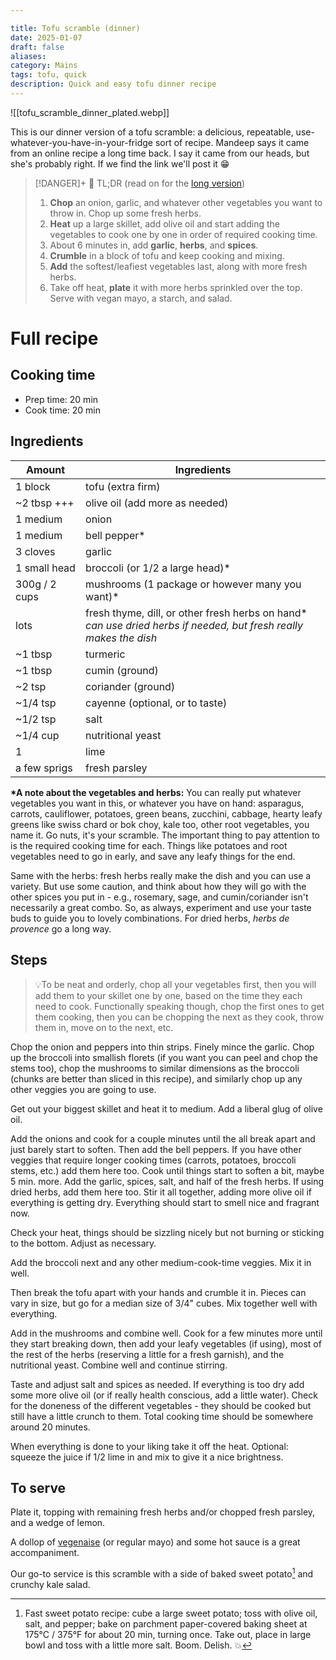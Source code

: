 ```yaml
---

title: Tofu scramble (dinner)
date: 2025-01-07
draft: false
aliases: 
category: Mains
tags: tofu, quick
description: Quick and easy tofu dinner recipe
---
```

![[tofu_scramble_dinner_plated.webp]]

This is our dinner version of a tofu scramble: a delicious, repeatable, use-whatever-you-have-in-your-fridge sort of recipe.  Mandeep says it came from an online recipe a long time back. I say it came from our heads, but she's probably right. If we find the link we'll post it 😁


> [!DANGER]+ 🥱 TL;DR
> (read on for the [long version](#full-recipe))
> 1. **Chop** an onion, garlic, and whatever other vegetables you want to throw in. Chop up some fresh herbs.
> 2. **Heat** up a large skillet, add olive oil and start adding the vegetables to cook one by one in order of required cooking time.
> 3. About 6 minutes in, add **garlic**, **herbs**, and **spices**. 
> 4. **Crumble** in a block of tofu and keep cooking and mixing. 
> 5. **Add** the softest/leafiest vegetables last, along with more fresh herbs. 
> 6. Take off heat, **plate** it with more herbs sprinkled over the top. Serve with vegan mayo, a starch, and salad. 

# Full recipe
## Cooking time
- Prep time: 20 min
- Cook time: 20 min
## Ingredients

| Amount        | Ingredients                                                                                                          |
| ------------- | -------------------------------------------------------------------------------------------------------------------- |
| 1 block       | tofu (extra firm)                                                                                                    |
| ~2 tbsp +++   | olive oil (add more as needed)                                                                                       |
| 1 medium      | onion                                                                                                                |
| 1 medium      | bell pepper*                                                                                                         |
| 3 cloves      | garlic                                                                                                               |
| 1 small head  | broccoli (or 1/2 a large head)*                                                                                      |
| 300g / 2 cups | mushrooms (1 package or however many you want)*                                                                      |
| lots          | fresh thyme, dill, or other fresh herbs on hand*<br>*can use dried herbs if needed, but fresh really makes the dish* |
| ~1 tbsp       | turmeric                                                                                                             |
| ~1 tbsp       | cumin (ground)                                                                                                       |
| ~2 tsp        | coriander (ground)                                                                                                   |
| ~1/4 tsp      | cayenne (optional, or to taste)                                                                                      |
| ~1/2 tsp      | salt                                                                                                                 |
| ~1/4 cup      | nutritional yeast                                                                                                    |
| 1             | lime                                                                                                                 |
| a few sprigs  | fresh parsley                                                                                                        |

**\*A note about the vegetables and herbs:** You can really put whatever vegetables you want in this, or whatever you have on hand: asparagus, carrots, cauliflower, potatoes, green beans, zucchini, cabbage, hearty leafy greens like swiss chard or bok choy, kale too, other root vegetables, you name it. Go nuts, it's your scramble. The important thing to pay attention to is the required cooking time for each. Things like potatoes and root vegetables need to go in early, and save any leafy things for the end. 

Same with the herbs: fresh herbs really make the dish and you can use a variety. But use some caution, and think about how they will go with the other spices you put in - e.g., rosemary, sage, and cumin/coriander isn't necessarily a great combo. So, as always, experiment and use your taste buds to guide you to lovely combinations. For dried herbs, *herbs de provence* go a long way. 

## Steps

> 💡To be neat and orderly, chop all your vegetables first, then you will add them to your skillet one by one, based on the time they each need to cook. Functionally speaking though, chop the first ones to get them cooking, then you can be chopping the next as they cook, throw them in, move on to the next, etc. 

Chop the onion and peppers into thin strips. Finely mince the garlic. Chop up the broccoli into smallish florets (if you want you can peel and chop the stems too), chop the mushrooms to similar dimensions as the broccoli (chunks are better than sliced in this recipe), and similarly chop up any other veggies you are going to use. 

Get out your biggest skillet and heat it to medium. Add a liberal glug of olive oil. 

Add the onions and cook for a couple minutes until the all break apart and just barely start to soften. Then add the bell peppers. If you have other veggies that require longer cooking times (carrots, potatoes, broccoli stems, etc.) add them here too. Cook until things start to soften a bit, maybe 5 min. more. Add the garlic, spices, salt, and half of the fresh herbs. If using dried herbs, add them here too. Stir it all together, adding more olive oil if everything is getting dry. Everything should start to smell nice and fragrant now. 

Check your heat, things should be sizzling nicely but not burning or sticking to the bottom. Adjust as necessary. 

Add the broccoli next and any other medium-cook-time veggies. Mix it in well. 

Then break the tofu apart with your hands and crumble it in. Pieces can vary in size, but go for a median size of 3/4" cubes. Mix together well with everything. 

Add in the mushrooms and combine well. Cook for a few minutes more until they start breaking down, then add your leafy vegetables (if using), most of the rest of the herbs (reserving a little for a fresh garnish), and the nutritional yeast. Combine well and continue stirring. 

Taste and adjust salt and spices as needed. If everything is too dry add some more olive oil (or if really health conscious, add a little water). Check for the doneness of the different vegetables - they should be cooked but still have a little crunch to them. Total cooking time should be somewhere around 20 minutes. 

When everything is done to your liking take it off the heat. Optional: squeeze the juice if 1/2 lime in and mix to give it a nice brightness. 
## To serve

Plate it, topping with remaining fresh herbs and/or chopped fresh parsley, and a wedge of lemon. 

A dollop of [vegenaise](https://followyourheart.com/product_category/vegenaise/) (or regular mayo) and some hot sauce is a great accompaniment. 

Our go-to service is this scramble with a side of baked sweet potato[^1] and crunchy kale salad. 


[^1]: Fast sweet potato recipe: cube a large sweet potato; toss with olive oil, salt, and pepper; bake on parchment paper-covered baking sheet at 175°C / 375°F for about 20 min, turning once. Take out, place in large bowl and toss with a little more salt. Boom. Delish. 💥 
